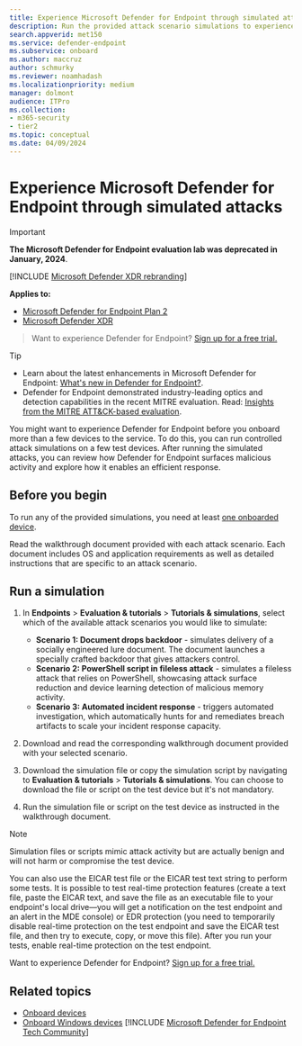 ```yaml
---
title: Experience Microsoft Defender for Endpoint through simulated attacks
description: Run the provided attack scenario simulations to experience how Microsoft Defender for Endpoint can detect, investigate, and respond to breaches.
search.appverid: met150
ms.service: defender-endpoint
ms.subservice: onboard
ms.author: maccruz
author: schmurky
ms.reviewer: noamhadash
ms.localizationpriority: medium
manager: dolmont
audience: ITPro
ms.collection: 
- m365-security
- tier2
ms.topic: conceptual
ms.date: 04/09/2024
---
```


# Experience Microsoft Defender for Endpoint through simulated attacks 

> [!IMPORTANT]
> **The Microsoft Defender for Endpoint evaluation lab was deprecated in January, 2024**.

[!INCLUDE [Microsoft Defender XDR rebranding](../includes/microsoft-defender.md)]

**Applies to:**
- [Microsoft Defender for Endpoint Plan 2](https://go.microsoft.com/fwlink/?linkid=2154037)
- [Microsoft Defender XDR](https://go.microsoft.com/fwlink/?linkid=2118804)


> Want to experience Defender for Endpoint? [Sign up for a free trial.](https://signup.microsoft.com/create-account/signup?products=7f379fee-c4f9-4278-b0a1-e4c8c2fcdf7e&ru=https://aka.ms/MDEp2OpenTrial?ocid=docs-wdatp-attacksimulations-abovefoldlink)

> [!TIP]
>
> - Learn about the latest enhancements in Microsoft Defender for Endpoint: [What's new in Defender for Endpoint?](https://cloudblogs.microsoft.com/microsoftsecure/2018/11/15/whats-new-in-windows-defender-atp/).
> - Defender for Endpoint demonstrated industry-leading optics and detection capabilities in the recent MITRE evaluation. Read: [Insights from the MITRE ATT&CK-based evaluation](https://cloudblogs.microsoft.com/microsoftsecure/2018/12/03/insights-from-the-mitre-attack-based-evaluation-of-windows-defender-atp/).

You might want to experience Defender for Endpoint before you onboard more than a few devices to the service. To do this, you can run controlled attack simulations on a few test devices. After running the simulated attacks, you can review how Defender for Endpoint surfaces malicious activity and explore how it enables an efficient response.

## Before you begin

To run any of the provided simulations, you need at least [one onboarded device](onboard-configure.md).

Read the walkthrough document provided with each attack scenario. Each document includes OS and application requirements as well as detailed instructions that are specific to an attack scenario.

## Run a simulation

1. In **Endpoints** \> **Evaluation & tutorials** \> **Tutorials & simulations**, select which of the available attack scenarios you would like to simulate:
   - **Scenario 1: Document drops backdoor** - simulates delivery of a socially engineered lure document. The document launches a specially crafted backdoor that gives attackers control.
   - **Scenario 2: PowerShell script in fileless attack** - simulates a fileless attack that relies on PowerShell, showcasing attack surface reduction and device learning detection of malicious memory activity.
   - **Scenario 3: Automated incident response** - triggers automated investigation, which automatically hunts for and remediates breach artifacts to scale your incident response capacity.

2. Download and read the corresponding walkthrough document provided with your selected scenario.

3. Download the simulation file or copy the simulation script by navigating to **Evaluation & tutorials** \> **Tutorials & simulations**. You can choose to download the file or script on the test device but it's not mandatory.

4. Run the simulation file or script on the test device as instructed in the walkthrough document.

> [!NOTE]
> Simulation files or scripts mimic attack activity but are actually benign and will not harm or compromise the test device.
>
> You can also use the EICAR test file or the EICAR test text string to perform some tests. It is possible to test real-time protection features (create a text file, paste the EICAR text, and save the file as an executable file to your endpoint's local drive—you will get a notification on the test endpoint and an alert in the MDE console) or EDR protection (you need to temporarily disable real-time protection on the test endpoint and save the EICAR test file, and then try to execute, copy, or move this file). After you run your tests, enable real-time protection on the test endpoint. 
>
> Want to experience Defender for Endpoint? [Sign up for a free trial.](https://signup.microsoft.com/create-account/signup?products=7f379fee-c4f9-4278-b0a1-e4c8c2fcdf7e&ru=https://aka.ms/MDEp2OpenTrial?ocid=docs-wdatp-attacksimulations-belowfoldlink)

## Related topics

- [Onboard devices](onboard-configure.md)
- [Onboard Windows devices](configure-endpoints.md)
[!INCLUDE [Microsoft Defender for Endpoint Tech Community](../includes/defender-mde-techcommunity.md)]
